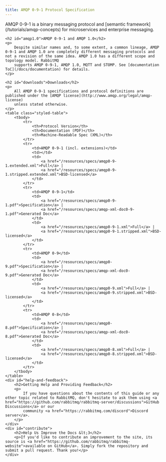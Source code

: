 ```yaml
---
title: AMQP 0-9-1 Protocol Specification
---
```

<div id="left-content">
    <p>
        AMQP 0-9-1 is a binary messaging protocol and [semantic framework](/tutorials/amqp-concepts)
        for microservices and enterprise messaging.
    </p>

    <h2 id="amqp1.0">AMQP 0-9-1 and AMQP 1.0</h2>
    <p>
        Despite similar names and, to some extent, a common lineage, AMQP 0-9-1 and AMQP 1.0 are completely different messaging protocols and not a revision of the same idea. AMQP 1.0 has a different scope and topology model. RabbitMQ
        supports AMQP 0-9-1, AMQP 1.0, MQTT and STOMP. See [documentation ToC](/docs/documentation) for details.
    </p>

    <h2 id="downloads">Downloads</h2>
    <p>
        All AMQP 0-9-1 specifications and protocol definitions are published under the [AMQP license](http://www.amqp.org/legal/amqp-license)
        unless stated otherwise.
    </p>
    <table class="styled-table">
        <tbody>
            <tr>
                <th>Protocol Version</th>
                <th>Documentation (PDF)</th>
                <th>Machine-Readable Spec (XML)</th>
            </tr>
            <tr>
                <td>AMQP 0-9-1 (incl. extensions)</td>
                <td></td>
                <td>
                    <a href="/resources/specs/amqp0-9-1.extended.xml">Full</a> |
                    <a href="/resources/specs/amqp0-9-1.stripped.extended.xml">BSD-licensed</a>
                </td>
            </tr>
            <tr>
                <td>AMQP 0-9-1</td>
                <td>
                    <a href="/resources/specs/amqp0-9-1.pdf">Specification</a> |
                    <a href="/resources/specs/amqp-xml-doc0-9-1.pdf">Generated Doc</a>
                </td>
                <td>
                    <a href="/resources/specs/amqp0-9-1.xml">Full</a> |
                    <a href="/resources/specs/amqp0-9-1.stripped.xml">BSD-licensed</a>
                </td>
            </tr>
            <tr>
                <td>AMQP 0-9</td>
                <td>
                    <a href="/resources/specs/amqp0-9.pdf">Specification</a> |
                    <a href="/resources/specs/amqp-xml-doc0-9.pdf">Generated Doc</a>
                </td>
                <td>
                    <a href="/resources/specs/amqp0-9.xml">Full</a> |
                    <a href="/resources/specs/amqp0-9.stripped.xml">BSD-licensed</a>
                </td>
            </tr>
            <tr>
                <td>AMQP 0-8</td>
                <td>
                    <a href="/resources/specs/amqp0-8.pdf">Specification</a> |
                    <a href="/resources/specs/amqp-xml-doc0-8.pdf">Generated Doc</a>
                </td>
                <td>
                    <a href="/resources/specs/amqp0-8.xml">Full</a> |
                    <a href="/resources/specs/amqp0-8.stripped.xml">BSD-licensed</a>
                </td>
            </tr>
        </tbody>
    </table>
    <div id="help-and-feedback">
        <h2>Getting Help and Providing Feedback</h2>
        <p>
            If you have questions about the contents of this guide or any other topic related to RabbitMQ, don't hesitate to ask them using <a href="https://github.com/rabbitmq/rabbitmq-server/discussions">GitHub Discussions</a> or our
            community <a href="https://rabbitmq.com/discord">Discord server</a>.
        </p>
    </div>
    <div id="contribute">
        <h2>Help Us Improve the Docs &lt;3</h2>
        <p>If you'd like to contribute an improvement to the site, its source is <a href="https://github.com/rabbitmq/rabbitmq-website">available on GitHub</a>. Simply fork the repository and submit a pull request. Thank you!</p>
    </div>
</div>
